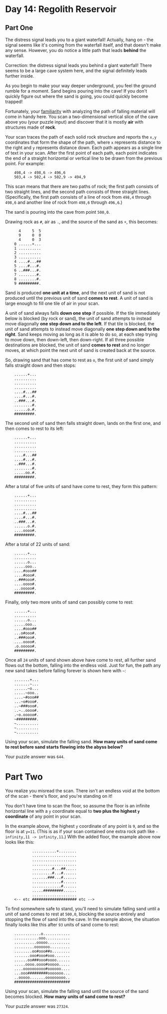 # Day 14: Regolith Reservoir

## Part One

The distress signal leads you to a giant waterfall! Actually, hang on -
the signal seems like it's coming from the waterfall itself, and that
doesn't make any sense. However, you do notice a little path that leads
**behind** the waterfall.

Correction: the distress signal leads you behind a giant waterfall!
There seems to be a large cave system here, and the signal definitely
leads further inside.

As you begin to make your way deeper underground, you feel the ground
rumble for a moment. Sand begins pouring into the cave! If you don't
quickly figure out where the sand is going, you could quickly become
trapped!

Fortunately, your [familiarity](../../advent-2018/day-17) with analyzing the path of
falling material will come in handy here. You scan a two-dimensional
vertical slice of the cave above you (your puzzle input) and discover
that it is mostly **air** with structures made of **rock**.

Your scan traces the path of each solid rock structure and reports the
`x,y` coordinates that form the shape of the path, where `x` represents
distance to the right and `y` represents distance down. Each path
appears as a single line of text in your scan. After the first point of
each path, each point indicates the end of a straight horizontal or
vertical line to be drawn from the previous point. For example:

```
    498,4 -> 498,6 -> 496,6
    503,4 -> 502,4 -> 502,9 -> 494,9
```

This scan means that there are two paths of rock; the first path
consists of two straight lines, and the second path consists of three
straight lines. (Specifically, the first path consists of a line of rock
from `498,4` through `498,6` and another line of rock from `498,6`
through `496,6`.)

The sand is pouring into the cave from point `500,0`.

Drawing rock as `#`, air as `.`, and the source of the sand as `+`, this
becomes:

```
      4     5  5
      9     0  0
      4     0  3
    0 ......+...
    1 ..........
    2 ..........
    3 ..........
    4 ....#...##
    5 ....#...#.
    6 ..###...#.
    7 ........#.
    8 ........#.
    9 #########.
```

Sand is produced **one unit at a time**, and the next unit of sand is not
produced until the previous unit of sand **comes to rest**. A unit of sand
is large enough to fill one tile of air in your scan.

A unit of sand always falls **down one step** if possible. If the tile
immediately below is blocked (by rock or sand), the unit of sand
attempts to instead move diagonally **one step down and to the left**. If
that tile is blocked, the unit of sand attempts to instead move
diagonally **one step down and to the right**. Sand keeps moving as long
as it is able to do so, at each step trying to move down, then
down-left, then down-right. If all three possible destinations are
blocked, the unit of sand **comes to rest** and no longer moves, at which
point the next unit of sand is created back at the source.

So, drawing sand that has come to rest as `o`, the first unit of sand
simply falls straight down and then stops:

```
    ......+...
    ..........
    ..........
    ..........
    ....#...##
    ....#...#.
    ..###...#.
    ........#.
    ......o.#.
    #########.
```

The second unit of sand then falls straight down, lands on the first
one, and then comes to rest to its left:

```
    ......+...
    ..........
    ..........
    ..........
    ....#...##
    ....#...#.
    ..###...#.
    ........#.
    .....oo.#.
    #########.
```

After a total of five units of sand have come to rest, they form this
pattern:

```
    ......+...
    ..........
    ..........
    ..........
    ....#...##
    ....#...#.
    ..###...#.
    ......o.#.
    ....oooo#.
    #########.
```

After a total of 22 units of sand:

```
    ......+...
    ..........
    ......o...
    .....ooo..
    ....#ooo##
    ....#ooo#.
    ..###ooo#.
    ....oooo#.
    ...ooooo#.
    #########.
```

Finally, only two more units of sand can possibly come to rest:

```
    ......+...
    ..........
    ......o...
    .....ooo..
    ....#ooo##
    ...o#ooo#.
    ..###ooo#.
    ....oooo#.
    .o.ooooo#.
    #########.
```

Once all `24` units of sand shown above have come to rest, all further
sand flows out the bottom, falling into the endless void. Just for fun,
the path any new sand takes before falling forever is shown here with
`~`:

```
    .......+...
    .......~...
    ......~o...
    .....~ooo..
    ....~#ooo##
    ...~o#ooo#.
    ..~###ooo#.
    ..~..oooo#.
    .~o.ooooo#.
    ~#########.
    ~..........
    ~..........
    ~..........
```

Using your scan, simulate the falling sand. **How many units of sand come
to rest before sand starts flowing into the abyss below?**

Your puzzle answer was `644`.

# Part Two

You realize you misread the scan. There isn't an endless void at the
bottom of the scan - there's floor, and you're standing on it!

You don't have time to scan the floor, so assume the floor is an
infinite horizontal line with a `y` coordinate equal to **two plus the
highest `y` coordinate** of any point in your scan.

In the example above, the highest `y` coordinate of any point is `9`,
and so the floor is at `y=11`. (This is as if your scan contained one
extra rock path like `-infinity,11 -> infinity,11`.) With the added
floor, the example above now looks like this:

```
            ...........+........
            ....................
            ....................
            ....................
            .........#...##.....
            .........#...#......
            .......###...#......
            .............#......
            .............#......
            .....#########......
            ....................
    <-- etc #################### etc -->
```

To find somewhere safe to stand, you'll need to simulate falling sand
until a unit of sand comes to rest at `500,0`, blocking the source
entirely and stopping the flow of sand into the cave. In the example
above, the situation finally looks like this after `93` units of sand
come to rest:

```
    ............o............
    ...........ooo...........
    ..........ooooo..........
    .........ooooooo.........
    ........oo#ooo##o........
    .......ooo#ooo#ooo.......
    ......oo###ooo#oooo......
    .....oooo.oooo#ooooo.....
    ....oooooooooo#oooooo....
    ...ooo#########ooooooo...
    ..ooooo.......ooooooooo..
    #########################
```

Using your scan, simulate the falling sand until the source of the sand
becomes blocked. **How many units of sand come to rest?**

Your puzzle answer was `27324`.
